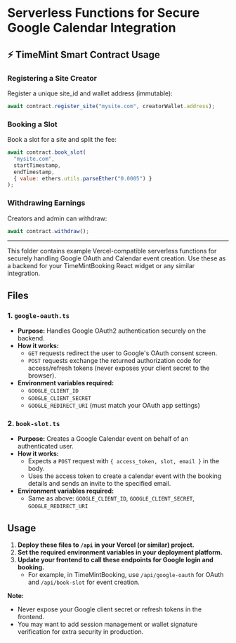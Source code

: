 # Serverless Functions for Secure Google Calendar Integration

## ⚡️ TimeMint Smart Contract Usage

### Registering a Site Creator
Register a unique site_id and wallet address (immutable):
```js
await contract.register_site("mysite.com", creatorWallet.address);
```

### Booking a Slot
Book a slot for a site and split the fee:
```js
await contract.book_slot(
  "mysite.com",
  startTimestamp,
  endTimestamp,
  { value: ethers.utils.parseEther("0.0005") }
);
```

### Withdrawing Earnings
Creators and admin can withdraw:
```js
await contract.withdraw();
```

---

This folder contains example Vercel-compatible serverless functions for securely handling Google OAuth and Calendar event creation. Use these as a backend for your TimeMintBooking React widget or any similar integration.

## Files

### 1. `google-oauth.ts`
- **Purpose:** Handles Google OAuth2 authentication securely on the backend.
- **How it works:**
  - `GET` requests redirect the user to Google's OAuth consent screen.
  - `POST` requests exchange the returned authorization code for access/refresh tokens (never exposes your client secret to the browser).
- **Environment variables required:**
  - `GOOGLE_CLIENT_ID`
  - `GOOGLE_CLIENT_SECRET`
  - `GOOGLE_REDIRECT_URI` (must match your OAuth app settings)

### 2. `book-slot.ts`
- **Purpose:** Creates a Google Calendar event on behalf of an authenticated user.
- **How it works:**
  - Expects a `POST` request with `{ access_token, slot, email }` in the body.
  - Uses the access token to create a calendar event with the booking details and sends an invite to the specified email.
- **Environment variables required:**
  - Same as above: `GOOGLE_CLIENT_ID`, `GOOGLE_CLIENT_SECRET`, `GOOGLE_REDIRECT_URI`

## Usage

1. **Deploy these files to `/api` in your Vercel (or similar) project.**
2. **Set the required environment variables in your deployment platform.**
3. **Update your frontend to call these endpoints for Google login and booking.**
   - For example, in TimeMintBooking, use `/api/google-oauth` for OAuth and `/api/book-slot` for event creation.

**Note:**
- Never expose your Google client secret or refresh tokens in the frontend.
- You may want to add session management or wallet signature verification for extra security in production.
